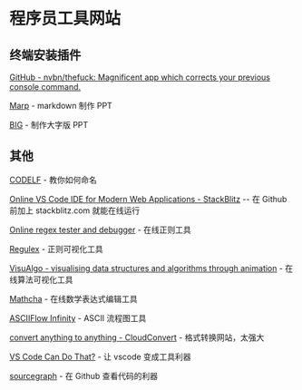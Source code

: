 # 程序员工具网站

## 终端安装插件

[GitHub - nvbn/thefuck: Magnificent app which corrects your previous console command.](https://github.com/nvbn/thefuck)

[Marp](https://github.com/yhatt/marp) - markdown 制作 PPT

[BIG](https://github.com/tmcw/big) - 制作大字版 PPT

## 其他

[CODELF](https://unbug.github.io/codelf/) - 教你如何命名

[Online VS Code IDE for Modern Web Applications - StackBlitz](https://stackblitz.com/) -- 在 Github 前加上 stackblitz.com 就能在线运行

[Online regex tester and debugger](https://regex101.com/) - 在线正则工具

[Regulex](https://jex.im/regulex/#!flags=&re=%5E(a%7Cb)*%3F%24) - 正则可视化工具

[VisuAlgo - visualising data structures and algorithms through animation](https://visualgo.net/en) - 在线算法可视化工具

[Mathcha](https://www.mathcha.io/editor) - 在线数学表达式编辑工具

[ASCIIFlow Infinity](http://asciiflow.com/) - ASCII 流程图工具

[convert anything to anything - CloudConvert](https://cloudconvert.com/) - 格式转换网站，太强大

[VS Code Can Do That?](https://vscodecandothat.com/) - 让 vscode 变成工具利器

[sourcegraph](https://about.sourcegraph.com/) - 在 Github 查看代码的利器